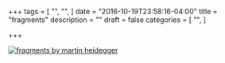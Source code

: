 +++
tags = [
  "",
  "",
]
date = "2016-10-19T23:58:16-04:00"
title = "fragments"
description = ""
draft = false
categories = [
  "",
]

+++

[![fragments by martin heidegger](/img/love.jpg)](/pdf/fragments.pdf)